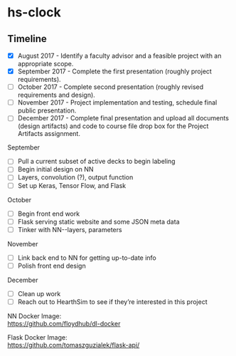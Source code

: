 # hs-clock

## Timeline
- [x] August 2017 - Identify a faculty advisor and a feasible project with an appropriate scope.  
- [x] September 2017 - Complete the first presentation (roughly project requirements).  
- [ ] October 2017 - Complete second presentation (roughly revised requirements and design).  
- [ ] November 2017 - Project implementation and testing, schedule final public presentation.  
- [ ] December 2017 - Complete final presentation and upload all documents (design artifacts) and
code to course file drop box for the Project Artifacts assignment.

September
- [ ] Pull a current subset of active decks to begin labeling  
- [ ] Begin initial design on NN   
- [ ] Layers, convolution (?), output function   
- [ ] Set up Keras, Tensor Flow, and Flask  

October  
- [ ] Begin front end work  
- [ ] Flask serving static website and some JSON meta data  
- [ ] Tinker with NN--layers, parameters  

November  
- [ ] Link back end to NN for getting up-to-date info  
- [ ] Polish front end design  

December  
- [ ] Clean up work  
- [ ] Reach out to HearthSim to see if they’re interested in this project   

NN Docker Image:  
https://github.com/floydhub/dl-docker  

Flask Docker Image:  
https://github.com/tomaszguzialek/flask-api/  
